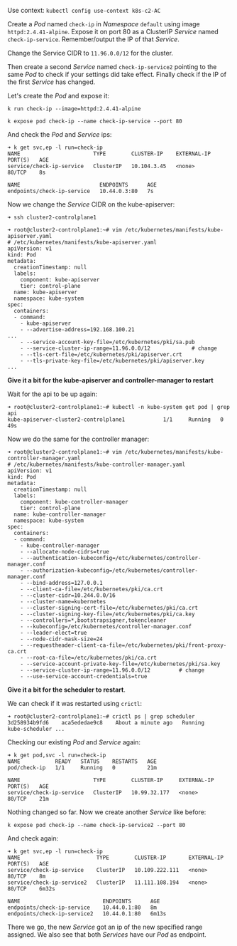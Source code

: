Use context: `kubectl config use-context k8s-c2-AC`

 

Create a *Pod* named `check-ip` in *Namespace* `default` using image `httpd:2.4.41-alpine`. Expose it on port 80 as a ClusterIP *Service* named `check-ip-service`. Remember/output the IP of that *Service*.

Change the Service CIDR to `11.96.0.0/12` for the cluster.

Then create a second *Service* named `check-ip-service2` pointing to the same *Pod* to check if your settings did take effect. Finally check if the IP of the first *Service* has changed.

 Let's create the *Pod* and expose it:

```
k run check-ip --image=httpd:2.4.41-alpine

k expose pod check-ip --name check-ip-service --port 80
```

And check the *Pod* and *Service* ips:

```
➜ k get svc,ep -l run=check-ip
NAME                       TYPE        CLUSTER-IP    EXTERNAL-IP   PORT(S)   AGE
service/check-ip-service   ClusterIP   10.104.3.45   <none>        80/TCP    8s

NAME                         ENDPOINTS      AGE
endpoints/check-ip-service   10.44.0.3:80   7s
```

Now we change the *Service* CIDR on the kube-apiserver:

```
➜ ssh cluster2-controlplane1

➜ root@cluster2-controlplane1:~# vim /etc/kubernetes/manifests/kube-apiserver.yaml
# /etc/kubernetes/manifests/kube-apiserver.yaml
apiVersion: v1
kind: Pod
metadata:
  creationTimestamp: null
  labels:
    component: kube-apiserver
    tier: control-plane
  name: kube-apiserver
  namespace: kube-system
spec:
  containers:
  - command:
    - kube-apiserver
    - --advertise-address=192.168.100.21
...
    - --service-account-key-file=/etc/kubernetes/pki/sa.pub
    - --service-cluster-ip-range=11.96.0.0/12             # change
    - --tls-cert-file=/etc/kubernetes/pki/apiserver.crt
    - --tls-private-key-file=/etc/kubernetes/pki/apiserver.key
...
```

**Give it a bit for the kube-apiserver and controller-manager to restart**

Wait for the api to be up again:

```
➜ root@cluster2-controlplane1:~# kubectl -n kube-system get pod | grep api
kube-apiserver-cluster2-controlplane1            1/1     Running   0              49s
```

 

 

Now we do the same for the controller manager:

```
➜ root@cluster2-controlplane1:~# vim /etc/kubernetes/manifests/kube-controller-manager.yaml
# /etc/kubernetes/manifests/kube-controller-manager.yaml
apiVersion: v1
kind: Pod
metadata:
  creationTimestamp: null
  labels:
    component: kube-controller-manager
    tier: control-plane
  name: kube-controller-manager
  namespace: kube-system
spec:
  containers:
  - command:
    - kube-controller-manager
    - --allocate-node-cidrs=true
    - --authentication-kubeconfig=/etc/kubernetes/controller-manager.conf
    - --authorization-kubeconfig=/etc/kubernetes/controller-manager.conf
    - --bind-address=127.0.0.1
    - --client-ca-file=/etc/kubernetes/pki/ca.crt
    - --cluster-cidr=10.244.0.0/16
    - --cluster-name=kubernetes
    - --cluster-signing-cert-file=/etc/kubernetes/pki/ca.crt
    - --cluster-signing-key-file=/etc/kubernetes/pki/ca.key
    - --controllers=*,bootstrapsigner,tokencleaner
    - --kubeconfig=/etc/kubernetes/controller-manager.conf
    - --leader-elect=true
    - --node-cidr-mask-size=24
    - --requestheader-client-ca-file=/etc/kubernetes/pki/front-proxy-ca.crt
    - --root-ca-file=/etc/kubernetes/pki/ca.crt
    - --service-account-private-key-file=/etc/kubernetes/pki/sa.key
    - --service-cluster-ip-range=11.96.0.0/12         # change
    - --use-service-account-credentials=true
```

**Give it a bit for the scheduler to restart**.

We can check if it was restarted using `crictl`:

```
➜ root@cluster2-controlplane1:~# crictl ps | grep scheduler
3d258934b9fd6    aca5ededae9c8    About a minute ago   Running    kube-scheduler ...
```

 

 

Checking our existing *Pod* and *Service* again:

```
➜ k get pod,svc -l run=check-ip
NAME           READY   STATUS    RESTARTS   AGE
pod/check-ip   1/1     Running   0          21m

NAME                       TYPE        CLUSTER-IP     EXTERNAL-IP   PORT(S)   AGE
service/check-ip-service   ClusterIP   10.99.32.177   <none>        80/TCP    21m
```

Nothing changed so far. Now we create another *Service* like before:

```
k expose pod check-ip --name check-ip-service2 --port 80
```

And check again:

```
➜ k get svc,ep -l run=check-ip
NAME                        TYPE        CLUSTER-IP       EXTERNAL-IP   PORT(S)   AGE
service/check-ip-service    ClusterIP   10.109.222.111   <none>        80/TCP    8m
service/check-ip-service2   ClusterIP   11.111.108.194   <none>        80/TCP    6m32s

NAME                          ENDPOINTS      AGE
endpoints/check-ip-service    10.44.0.1:80   8m
endpoints/check-ip-service2   10.44.0.1:80   6m13s
```

There we go, the new *Service* got an ip of the new specified range assigned. We also see that both *Services* have our *Pod* as endpoint.